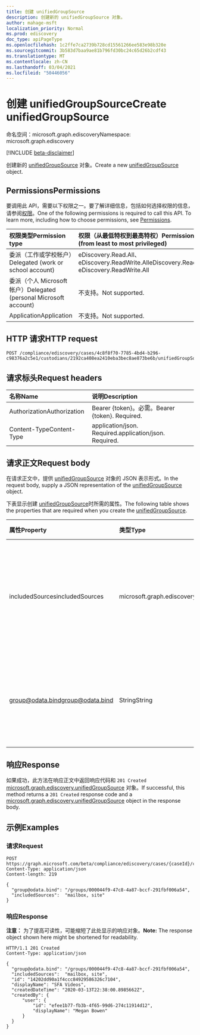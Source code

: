 ```yaml
---
title: 创建 unifiedGroupSource
description: 创建新的 unifiedGroupSource 对象。
author: mahage-msft
localization_priority: Normal
ms.prod: ediscovery
doc_type: apiPageType
ms.openlocfilehash: 1c2ffe7ca2739b728cd15561266ee583e98b320e
ms.sourcegitcommit: 3b583d7baa9ae81b796fd30bc24c65d26b2cdf43
ms.translationtype: MT
ms.contentlocale: zh-CN
ms.lasthandoff: 03/04/2021
ms.locfileid: "50446056"
---
```

# <a name="create-unifiedgroupsource"></a><span data-ttu-id="be4a3-103">创建 unifiedGroupSource</span><span class="sxs-lookup"><span data-stu-id="be4a3-103">Create unifiedGroupSource</span></span>

<span data-ttu-id="be4a3-104">命名空间：microsoft.graph.ediscovery</span><span class="sxs-lookup"><span data-stu-id="be4a3-104">Namespace: microsoft.graph.ediscovery</span></span>

[!INCLUDE [beta-disclaimer](../../includes/beta-disclaimer.md)]

<span data-ttu-id="be4a3-105">创建新的 [unifiedGroupSource](../resources/ediscovery-unifiedgroupsource.md) 对象。</span><span class="sxs-lookup"><span data-stu-id="be4a3-105">Create a new [unifiedGroupSource](../resources/ediscovery-unifiedgroupsource.md) object.</span></span>

## <a name="permissions"></a><span data-ttu-id="be4a3-106">Permissions</span><span class="sxs-lookup"><span data-stu-id="be4a3-106">Permissions</span></span>

<span data-ttu-id="be4a3-p101">要调用此 API，需要以下权限之一。要了解详细信息，包括如何选择权限的信息，请参阅[权限](/graph/permissions-reference)。</span><span class="sxs-lookup"><span data-stu-id="be4a3-p101">One of the following permissions is required to call this API. To learn more, including how to choose permissions, see [Permissions](/graph/permissions-reference).</span></span>

|<span data-ttu-id="be4a3-109">权限类型</span><span class="sxs-lookup"><span data-stu-id="be4a3-109">Permission type</span></span>|<span data-ttu-id="be4a3-110">权限（从最低特权到最高特权）</span><span class="sxs-lookup"><span data-stu-id="be4a3-110">Permissions (from least to most privileged)</span></span>|
|:---|:---|
|<span data-ttu-id="be4a3-111">委派（工作或学校帐户）</span><span class="sxs-lookup"><span data-stu-id="be4a3-111">Delegated (work or school account)</span></span>|<span data-ttu-id="be4a3-112">eDiscovery.Read.All、eDiscovery.ReadWrite.All</span><span class="sxs-lookup"><span data-stu-id="be4a3-112">eDiscovery.Read.All, eDiscovery.ReadWrite.All</span></span>|
|<span data-ttu-id="be4a3-113">委派（个人 Microsoft 帐户）</span><span class="sxs-lookup"><span data-stu-id="be4a3-113">Delegated (personal Microsoft account)</span></span>|<span data-ttu-id="be4a3-114">不支持。</span><span class="sxs-lookup"><span data-stu-id="be4a3-114">Not supported.</span></span>|
|<span data-ttu-id="be4a3-115">Application</span><span class="sxs-lookup"><span data-stu-id="be4a3-115">Application</span></span>|<span data-ttu-id="be4a3-116">不支持。</span><span class="sxs-lookup"><span data-stu-id="be4a3-116">Not supported.</span></span>|

## <a name="http-request"></a><span data-ttu-id="be4a3-117">HTTP 请求</span><span class="sxs-lookup"><span data-stu-id="be4a3-117">HTTP request</span></span>

<!-- {
  "blockType": "ignored"
}
-->

``` http
POST /compliance/ediscovery/cases/4c8f8f70-7785-4bd4-b296-c98376a2c5e1/custodians/2192ca408ea2410eba3bec8ae873be6b/unifiedGroupSources
```

## <a name="request-headers"></a><span data-ttu-id="be4a3-118">请求标头</span><span class="sxs-lookup"><span data-stu-id="be4a3-118">Request headers</span></span>

|<span data-ttu-id="be4a3-119">名称</span><span class="sxs-lookup"><span data-stu-id="be4a3-119">Name</span></span>|<span data-ttu-id="be4a3-120">说明</span><span class="sxs-lookup"><span data-stu-id="be4a3-120">Description</span></span>|
|:---|:---|
|<span data-ttu-id="be4a3-121">Authorization</span><span class="sxs-lookup"><span data-stu-id="be4a3-121">Authorization</span></span>|<span data-ttu-id="be4a3-p102">Bearer {token}。必需。</span><span class="sxs-lookup"><span data-stu-id="be4a3-p102">Bearer {token}. Required.</span></span>|
|<span data-ttu-id="be4a3-124">Content-Type</span><span class="sxs-lookup"><span data-stu-id="be4a3-124">Content-Type</span></span>|<span data-ttu-id="be4a3-p103">application/json. Required.</span><span class="sxs-lookup"><span data-stu-id="be4a3-p103">application/json. Required.</span></span>|

## <a name="request-body"></a><span data-ttu-id="be4a3-127">请求正文</span><span class="sxs-lookup"><span data-stu-id="be4a3-127">Request body</span></span>

<span data-ttu-id="be4a3-128">在请求正文中，提供 [unifiedGroupSource](../resources/ediscovery-unifiedgroupsource.md) 对象的 JSON 表示形式。</span><span class="sxs-lookup"><span data-stu-id="be4a3-128">In the request body, supply a JSON representation of the [unifiedGroupSource](../resources/ediscovery-unifiedgroupsource.md) object.</span></span>

<span data-ttu-id="be4a3-129">下表显示创建 [unifiedGroupSource](../resources/ediscovery-unifiedgroupsource.md)时所需的属性。</span><span class="sxs-lookup"><span data-stu-id="be4a3-129">The following table shows the properties that are required when you create the [unifiedGroupSource](../resources/ediscovery-unifiedgroupsource.md).</span></span>

|<span data-ttu-id="be4a3-130">属性</span><span class="sxs-lookup"><span data-stu-id="be4a3-130">Property</span></span>|<span data-ttu-id="be4a3-131">类型</span><span class="sxs-lookup"><span data-stu-id="be4a3-131">Type</span></span>|<span data-ttu-id="be4a3-132">说明</span><span class="sxs-lookup"><span data-stu-id="be4a3-132">Description</span></span>|
|:---|:---|:---|
|<span data-ttu-id="be4a3-133">includedSources</span><span class="sxs-lookup"><span data-stu-id="be4a3-133">includedSources</span></span>|<span data-ttu-id="be4a3-134">microsoft.graph.ediscovery.sourceType</span><span class="sxs-lookup"><span data-stu-id="be4a3-134">microsoft.graph.ediscovery.sourceType</span></span>|<span data-ttu-id="be4a3-135">指定此组中包含的源。</span><span class="sxs-lookup"><span data-stu-id="be4a3-135">Specifies which sources are included in this group.</span></span> <span data-ttu-id="be4a3-136">可取值为：`mailbox`、`site`。</span><span class="sxs-lookup"><span data-stu-id="be4a3-136">Possible values are: `mailbox`, `site`.</span></span>|
|<span data-ttu-id="be4a3-137">group@odata.bind</span><span class="sxs-lookup"><span data-stu-id="be4a3-137">group@odata.bind</span></span>|<span data-ttu-id="be4a3-138">String</span><span class="sxs-lookup"><span data-stu-id="be4a3-138">String</span></span>|<span data-ttu-id="be4a3-139">组的 ID。</span><span class="sxs-lookup"><span data-stu-id="be4a3-139">ID of the group.</span></span> <span data-ttu-id="be4a3-140">若要获取组 ID，请使用 ["列表组"](../api/group-list.md) 操作。</span><span class="sxs-lookup"><span data-stu-id="be4a3-140">To get the group ID, use the [List groups](../api/group-list.md) operation.</span></span>|

## <a name="response"></a><span data-ttu-id="be4a3-141">响应</span><span class="sxs-lookup"><span data-stu-id="be4a3-141">Response</span></span>

<span data-ttu-id="be4a3-142">如果成功，此方法在响应正文中返回响应代码和 `201 Created` [microsoft.graph.ediscovery.unifiedGroupSource](../resources/ediscovery-unifiedgroupsource.md) 对象。</span><span class="sxs-lookup"><span data-stu-id="be4a3-142">If successful, this method returns a `201 Created` response code and a [microsoft.graph.ediscovery.unifiedGroupSource](../resources/ediscovery-unifiedgroupsource.md) object in the response body.</span></span>

## <a name="examples"></a><span data-ttu-id="be4a3-143">示例</span><span class="sxs-lookup"><span data-stu-id="be4a3-143">Examples</span></span>

### <a name="request"></a><span data-ttu-id="be4a3-144">请求</span><span class="sxs-lookup"><span data-stu-id="be4a3-144">Request</span></span>

<!-- {
  "blockType": "request",
  "name": "create_unifiedgroupsource_from_"
}
-->

``` http
POST https://graph.microsoft.com/beta/compliance/ediscovery/cases/{caseId}/custodians/{custodianId}/unifiedGroupSources
Content-Type: application/json
Content-length: 219

{
  "group@odata.bind": "/groups/000044f9-47c8-4a87-bccf-291fbf006a54",
  "includedSources":  "mailbox, site"
}
```

### <a name="response"></a><span data-ttu-id="be4a3-145">响应</span><span class="sxs-lookup"><span data-stu-id="be4a3-145">Response</span></span>

<span data-ttu-id="be4a3-146">**注意：** 为了提高可读性，可能缩短了此处显示的响应对象。</span><span class="sxs-lookup"><span data-stu-id="be4a3-146">**Note:** The response object shown here might be shortened for readability.</span></span>
<!-- {
  "blockType": "response",
  "truncated": true,
  "@odata.type": "microsoft.graph.ediscovery.unifiedGroupSource"
}
-->

``` http
HTTP/1.1 201 Created
Content-Type: application/json

{
  "group@odata.bind": "/groups/000044f9-47c8-4a87-bccf-291fbf006a54",
  "includedSources":  "mailbox, site",
  "id": "14202dd90a1f4ccc84929586326c7104",
  "displayName": "SFA Videos",
  "createdDateTime": "2020-03-13T22:38:00.8985662Z",
  "createdBy": {
      "user": {
          "id": "efee1b77-fb3b-4f65-99d6-274c11914d12",
          "displayName": "Megan Bowen"
      }
  }
}
```
